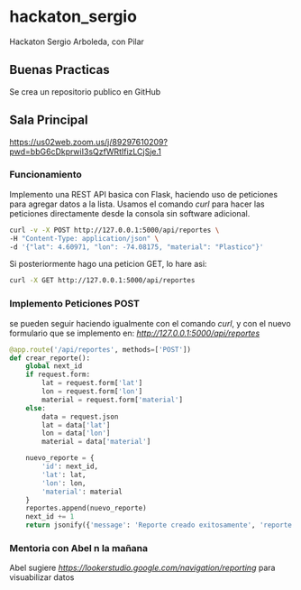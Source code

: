 # hackaton_sergio
Hackaton Sergio Arboleda, con Pilar

## Buenas Practicas

Se crea un repositorio publico en GitHub 

## Sala Principal

https://us02web.zoom.us/j/89297610209?pwd=bbG6cDkprwiI3sQzfWRtIfizLCjSje.1

### Funcionamiento

Implemento una REST API basica con Flask, haciendo uso de peticiones para agregar datos a la lista. Usamos el comando *curl* para hacer las peticiones directamente desde la consola sin software adicional.

```sh
curl -v -X POST http://127.0.0.1:5000/api/reportes \
-H "Content-Type: application/json" \
-d '{"lat": 4.60971, "lon": -74.08175, "material": "Plastico"}'
```

Si posteriormente hago una peticion GET, lo hare asi:


```sh
curl -X GET http://127.0.0.1:5000/api/reportes

```

### Implemento Peticiones POST

se pueden seguir haciendo igualmente con el comando *curl*, y con el nuevo formulario que se implemento en: *http://127.0.0.1:5000/api/reportes*

```py
@app.route('/api/reportes', methods=['POST'])
def crear_reporte():
    global next_id
    if request.form:
        lat = request.form['lat']
        lon = request.form['lon']
        material = request.form['material']
    else:
        data = request.json
        lat = data['lat']
        lon = data['lon']
        material = data['material']

    nuevo_reporte = {
        'id': next_id,
        'lat': lat,
        'lon': lon,
        'material': material
    }
    reportes.append(nuevo_reporte)
    next_id += 1
    return jsonify({'message': 'Reporte creado exitosamente', 'reporte': nuevo_reporte}), 201
```

### Mentoria con Abel n la mañana 

Abel sugiere *https://lookerstudio.google.com/navigation/reporting* para visuabilizar datos